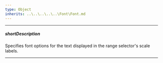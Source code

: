 ```yaml
---
type: Object
inherits: ..\..\..\..\..\Font\Font.md
---
```

---
##### shortDescription
Specifies font options for the text displayed in the range selector's scale labels.

---
